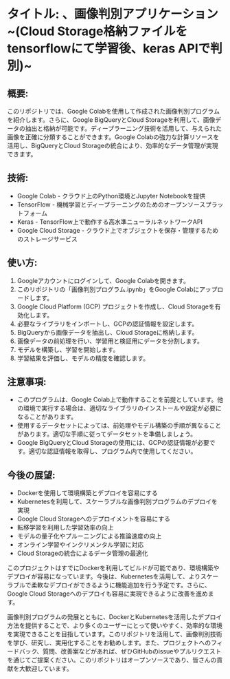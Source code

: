 # タイトル: 、画像判別アプリケーション ~(Cloud Storage格納ファイルをtensorflowにて学習後、keras APIで判別)~

## 概要:
このリポジトリでは、Google Colabを使用して作成された画像判別プログラムを紹介します。さらに、Google BigQueryとCloud Storageを利用して、画像データの抽出と格納が可能です。ディープラーニング技術を活用して、与えられた画像を正確に分類することができます。Google Colabの強力な計算リソースを活用し、BigQueryとCloud Storageの統合により、効率的なデータ管理が実現できます。

## 技術:
- Google Colab - クラウド上のPython環境とJupyter Notebookを提供
- TensorFlow - 機械学習とディープラーニングのためのオープンソースプラットフォーム
- Keras - TensorFlow上で動作する高水準ニューラルネットワークAPI
- Google Cloud Storage - クラウド上でオブジェクトを保存・管理するためのストレージサービス

## 使い方:
1. Googleアカウントにログインして、Google Colabを開きます。
2. このリポジトリの「画像判別プログラム.ipynb」をGoogle Colabにアップロードします。
3. Google Cloud Platform (GCP) プロジェクトを作成し、Cloud Storageを有効化します。
4. 必要なライブラリをインポートし、GCPの認証情報を設定します。
5. BigQueryから画像データを抽出し、Cloud Storageに格納します。
6. 画像データの前処理を行い、学習用と検証用にデータを分割します。
7. モデルを構築し、学習を開始します。
8. 学習結果を評価し、モデルの精度を確認します。


## 注意事項:
- このプログラムは、Google Colab上で動作することを前提としています。他の環境で実行する場合は、適切なライブラリのインストールや設定が必要になることがあります。
- 使用するデータセットによっては、前処理やモデル構築の手順が異なることがあります。適切な手順に従ってデータセットを準備しましょう。
- Google BigQueryとCloud Storageの使用には、GCPの認証情報が必要です。適切な認証情報を取得し、プログラム内で使用してください。

## 今後の展望:
- Dockerを使用して環境構築とデプロイを容易にする
- Kubernetesを利用して、スケーラブルな画像判別プログラムのデプロイを実現
- Google Cloud Storageへのデプロイメントを容易にする
- 転移学習を利用した学習効率の向上
- モデルの量子化やプルーニングによる推論速度の向上
- オンライン学習やインクリメンタル学習に対応
- Cloud Storageの統合によるデータ管理の最適化

このプロジェクトはすでにDockerを利用してビルドが可能であり、環境構築やデプロイが容易になっています。今後は、Kubernetesを活用して、よりスケーラブルで柔軟なデプロイができるように機能追加を行う予定です。さらに、Google Cloud Storageへのデプロイも容易に実現できるように改善を進めます。

画像判別プログラムの発展とともに、DockerとKubernetesを活用したデプロイ方法を提供することで、より多くのユーザーにとって使いやすく、効率的な環境を実現できることを目指しています。このリポジトリを活用して、画像判別技術を学び、研究し、実用化することをお勧めします。また、プロジェクトへのフィードバック、質問、改善案などがあれば、ぜひGitHubのissueやプルリクエストを通じてご提案ください。このリポジトリはオープンソースであり、皆さんの貢献を大歓迎しています。
